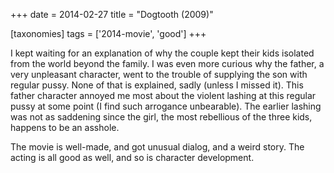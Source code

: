 +++
date = 2014-02-27
title = "Dogtooth (2009)"

[taxonomies]
tags = ['2014-movie', 'good']
+++

I kept waiting for an explanation of why the couple kept their kids
isolated from the world beyond the family. I was even more curious why
the father, a very unpleasant character, went to the trouble of
supplying the son with regular pussy. None of that is explained, sadly
(unless I missed it). This father character annoyed me most about the
violent lashing at this regular pussy at some point (I find such
arrogance unbearable). The earlier lashing was not as saddening since
the girl, the most rebellious of the three kids, happens to be an
asshole.

The movie is well-made, and got unusual dialog, and a weird story. The
acting is all good as well, and so is character development.
